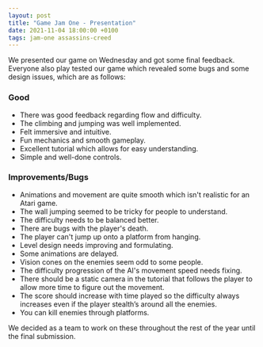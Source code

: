 ```yaml
---
layout: post
title: "Game Jam One - Presentation"
date: 2021-11-04 18:00:00 +0100
tags: jam-one assassins-creed 
---
```


We presented our game on Wednesday and got some final feedback. Everyone also play tested our game which revealed some bugs and some design issues, which are as follows:

### Good

- There was good feedback regarding flow and difficulty.
- The climbing and jumping was well implemented.
- Felt immersive and intuitive.
- Fun mechanics and smooth gameplay.
- Excellent tutorial which allows for easy understanding.
- Simple and well-done controls.

### Improvements/Bugs

- Animations and movement are quite smooth which isn't realistic for an Atari game.
- The wall jumping seemed to be tricky for people to understand.
- The difficulty needs to be balanced better.
- There are bugs with the player's death. 
- The player can't jump up onto a platform from hanging.
- Level design needs improving and formulating.
- Some animations are delayed.
- Vision cones on the enemies seem odd to some people.
- The difficulty progression of the AI's movement speed needs fixing.
- There should be a static camera in the tutorial that follows the player to allow more time to figure out the movement.
- The score should increase with time played so the difficulty always increases even if the player stealth’s around all the enemies.
- You can kill enemies through platforms.

We decided as a team to work on these throughout the rest of the year until the final submission.